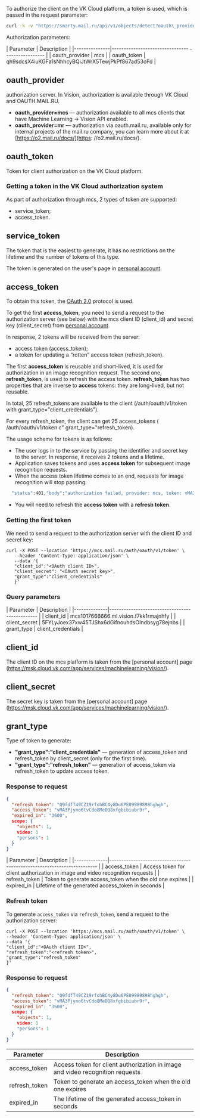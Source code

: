 To authorize the client on the VK Cloud platform, a token is used, which is passed in the request parameter:

```bash
curl -k -v "https://smarty.mail.ru/api/v1/objects/detect?oauth\_provider="mcs&oauth\_token=qh9sdcsX4iuKGFa1sNhhcyBQiJtWrX5TewjPkPf867ad53oFd" -F file\_0=@examples/car\_number.jpg - F meta='{"mode":\["object"\],"images":\[ {"name":"file\_0"}\]}'
```
Authorization parameters:

| Parameter | Description |
|---------------|-------------------------------- ----------------- |
| oauth_provider | mcs |
| oauth_token | qh9sdcsX4iuKGFa1sNhhcyBQiJtWrX5TewjPkPf867ad53oFd |

## oauth_provider

authorization server. In Vision, authorization is available through VK Cloud and OAUTH.MAIL.RU.

- **oauth_provider=mcs** — authorization available to all mcs clients that have Machine Learning -> Vision API enabled.
- **oauth_provider=mr** — authorization via oauth.mail.ru, available only for internal projects of the mail.ru company, you can learn more about it at [https://o2.mail.ru/docs/](https: //o2.mail.ru/docs/).

## oauth_token

Token for client authorization on the VK Cloud platform.

### Getting a token in the VK Cloud authorization system

As part of authorization through mcs, 2 types of token are supported:

- service_token;
- access_token.

## service_token

The token that is the easiest to generate, it has no restrictions on the lifetime and the number of tokens of this type.

The token is generated on the user's page in [personal account](https://msk.cloud.vk.com/app/services/machinelearning/vision/).

## access_token

To obtain this token, the [OAuth 2.0](https://ru.wikipedia.org/wiki/OAuth#OAuth_2.0) protocol is used.

To get the first **access_token**, you need to send a request to the authorization server (see below) with the mcs client ID (client_id) and secret key (client_secret) from [personal account](https://msk.cloud.vk.com/app/services/machinelearning/vision/).

In response, 2 tokens will be received from the server:

- access token (access_token);
- a token for updating a “rotten” access token (refresh_token).

The first **access_token** is reusable and short-lived, it is used for authorization in an image recognition request. The second one, **refresh_token**, is used to refresh the access token. **refresh_token** has two properties that are inverse to **access** tokens: they are long-lived, but not reusable.

In total, 25 refresh_tokens are available to the client (/auth/oauth/v1/token with grant_type="client_credentials").

For every refresh_token, the client can get 25 access_tokens ( /auth/oauth/v1/token c" grant_type="refresh_token).

The usage scheme for tokens is as follows:

- The user logs in to the service by passing the identifier and secret key to the server. In response, it receives 2 tokens and a lifetime.
- Application saves tokens and uses **access token** for subsequent image recognition requests.
- When the access token lifetime comes to an end, requests for image recognition will stop passing:

```bash
  "status":401,"body":"authorization failed, provider: mcs, token: vMA3Pjyno6tvCdo8MeDQ8xYT(...), reason: CONDITION/UNAUTHORIZED, Access Token invalid"
```

- You will need to refresh the **access token** with a **refresh token**.

### Getting the first token

We need to send a request to the authorization server with the client ID and secret key:

```http
curl -X POST --location 'https://mcs.mail.ru/auth/oauth/v1/token' \
   --header 'Content-Type: application/json' \
   --data '{
   "client_id":"<OAuth client ID>",
   "client_secret": "<OAuth secret key>",
   "grant_type":"client_credentials"
   }'
```

### Query parameters

| Parameter | Description |
|--------------|---------------------------------- ------------- |
| client_id | mcs1017666666.ml.vision.f7kk1rmajnhfy |
| client_secret | 5FYLyJoex37xw45TJShx6dGifnouhdsOIndbsyg78ejnbs |
| grant_type | client_credentials |

## client_id

The client ID on the mcs platform is taken from the [personal account] page (https://msk.cloud.vk.com/app/services/machinelearning/vision/).

## client_secret

The secret key is taken from the [personal account] page (https://msk.cloud.vk.com/app/services/machinelearning/vision/).

## grant_type

Type of token to generate:

- **"grant_type":"client_credentials"** — generation of access_token and refresh_token by client_secret (only for the first time).
- **"grant_type":"refresh_token"** — generation of access_token via refresh_token to update access token.

### Response to request

```json
{
  "refresh_token": "Q9fdfT49CZ19rfohBC4y8Du6PE89989898hghgh",
  "access_token": "vMA3Pjyno6tvCdo8MeDQ8xfgbibiubr9r",
  "expired_in": "3600",
  scope: {
    "objects": 1,
    video: 1
    "persons": 1
  }
}
```

| Parameter | Description |
|--------------|---------------------------------- -------------------------------------- |
| access_token | Access token for client authorization in image and video recognition requests |
| refresh_token | Token to generate access_token when the old one expires |
| expired_in | Lifetime of the generated access_token in seconds |

### Refresh token

To generate `access_token` via `refresh_token`, send a request to the authorization server:

```http
curl -X POST --location 'https://mcs.mail.ru/auth/oauth/v1/token' \
--header 'Content-Type: application/json' \
--data '{
"client_id":"<OAuth client ID>",
"refresh_token":"<refresh token>",
"grant_type":"refresh_token"
}'
```

### Response to request

```json
{
  "refresh_token": "Q9fdfT49CZ19rfohBC4y8Du6PE89989898hghgh",
  "access_token": "vMA3Pjyno6tvCdo8MeDQ8xfgbibiubr9r",
  "expired_in": "3600",
  scope: {
    "objects": 1,
    video: 1
    "persons": 1
  }
}
```

| Parameter | Description |
|--------------|------------------------------------------------ |
| access_token |Access token for client authorization in image and video recognition requests |
| refresh_token |Token to generate an access_token when the old one expires|
| expired_in |The lifetime of the generated access_token in seconds |
